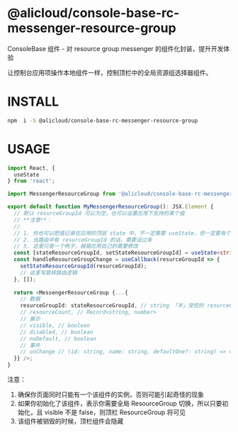 @alicloud/console-base-rc-messenger-resource-group
===

ConsoleBase 组件 - 对 resource group messenger 的组件化封装，提升开发体验

让控制台应用项操作本地组件一样，控制顶栏中的全局资源组选择器组件。

# INSTALL

```bash
npm  i -S @alicloud/console-base-rc-messenger-resource-group
```

# USAGE

```typescript jsx
import React, {
  useState
} from 'react';

import MessengerResourceGroup from '@alicloud/console-base-rc-messenger-resource-group';

export default function MyMessengerResourceGroup(): JSX.Element {
  // 默认 resurceGroupId 可以为空，也可以设置应用下支持的某个值
  // **注意**：
  // 
  // 1. 你也可以把值记录在应用的顶层 state 中，不一定需要 useState，但一定要有个地方记它
  // 2. 当路由中有 resurceGroupId 的话，需要设过来
  // 3. 这里只是一个例子，根据应用自己的需要修改
  const [stateResourceGroupId, setStateResourceGroupId] = useState<string>('');
  const handleResourceGroupChange = useCallback(resurceGroupId => {
    setStateResourceGroupId(resurceGroupId);
    // 这里写跳转路由逻辑
  }, []);
  
  return <MessengerResourceGroup {...{
    // 数据
    resurceGroupId: stateResourceGroupId, // string 「半」受控的 resurceGroupId，需要通过 onChange 进行回填
    // resourceCount, // Record<string, number>
    // 展示
    // visible, // boolean
    // disabled, // boolean
    // noDefault, // boolean
    // 事件
    // onChange // (id: string, name: string, defaultOne?: string) => void
  }} />;
}
```

注意：

1. 确保你页面同时只能有一个该组件的实例，否则可能引起奇怪的现象
2. 如果你初始化了该组件，表示你需要全局 ResourceGroup 切换，所以只要初始化，且 visible 不是 false，则顶栏 ResourceGroup 将可见
3. 该组件被销毁的时候，顶栏组件会隐藏